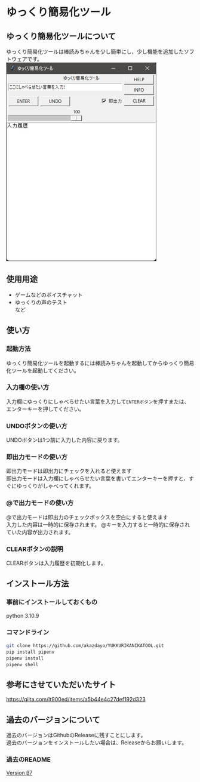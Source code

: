 # ゆっくり簡易化ツール
## ゆっくり簡易化ツールについて
ゆっくり簡易化ツールは棒読みちゃんを少し簡単にし、少し機能を追加したソフトウェアです。  
![Version β7の画像です](./img/v7.png "YUKKURIKANIKATOOL")

## 使用用途
* ゲームなどのボイスチャット
* ゆっくりの声のテスト  
など

## 使い方
### 起動方法
ゆっくり簡易化ツールを起動するには棒読みちゃんを起動してからゆっくり簡易化ツールを起動してください。  
### 入力欄の使い方
入力欄にゆっくりにしゃべらせたい言葉を入力して``ENTERボタン``を押すまたは、エンターキーを押してください。  
### UNDOボタンの使い方
UNDOボタンは1つ前に入力した内容に戻ります。
### 即出力モードの使い方
即出力モードは即出力にチェックを入れると使えます  
即出力モードは入力欄にしゃべらせたい言葉を書いてエンターキーを押すと、すぐにゆっくりがしゃべってくれます。
### @で出力モードの使い方
@で出力モードは即出力のチェックボックスを空白にすると使えます  
入力した内容は一時的に保存されます。
@キーを入力すると一時的に保存されていた内容が出力されます。
### CLEARボタンの説明
CLEARボタンは入力履歴を初期化します。  


## インストール方法
### 事前にインストールしておくもの
python 3.10.9  
### コマンドライン
```bash
git clone https://github.com/akazdayo/YUKKURIKANIKATOOL.git
pip install pipenv
pipenv install
pipenv shell
```
## 参考にさせていただいたサイト
https://qiita.com/lt900ed/items/a5b44e4c27def192d323

## 過去のバージョンについて
過去のバージョンはGithubのReleaseに残すことにします。  
過去のバージョンをインストールしたい場合は、Releaseからお願いします。

### 過去のREADME
[Version β7](./README-v7.md)